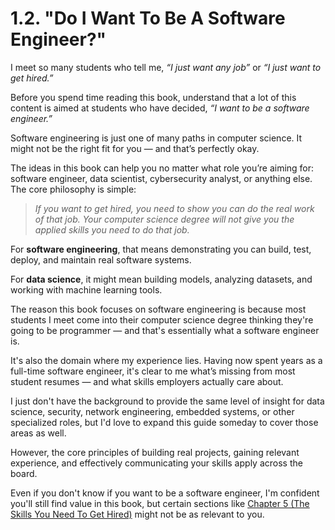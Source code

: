 # 1.2. "Do I Want To Be A Software Engineer?"

I meet so many students who tell me, _“I just want any job”_ or _“I just want to get hired.”_

Before you spend time reading this book, understand that a lot of this content is aimed at students who have decided, _“I want to be a software engineer.”_

Software engineering is just one of many paths in computer science. It might not be the right fit for you — and that’s perfectly okay.

The ideas in this book can help you no matter what role you’re aiming for: software engineer, data scientist, cybersecurity analyst, or anything else. The core philosophy is simple:

> _If you want to get hired, you need to show you can do the real work of that job. Your computer science degree will not give you the applied skills you need to do that job._

For **software engineering**, that means demonstrating you can build, test, deploy, and maintain real software systems.

For **data science**, it might mean building models, analyzing datasets, and working with machine learning tools.

The reason this book focuses on software engineering is because most students I meet come into their computer science degree thinking they're going to be programmer — and that's essentially what a software engineer is.

It's also the domain where my experience lies. Having now spent years as a full-time software engineer, it's clear to me what’s missing from most student resumes — and what skills employers actually care about.

I just don't have the background to provide the same level of insight for data science, security, network engineering, embedded systems, or other specialized roles, but I'd love to expand this guide someday to cover those areas as well.

However, the core principles of building real projects, gaining relevant experience, and effectively communicating your skills apply across the board.

Even if you don't know if you want to be a software engineer, I'm confident you'll still find value in this book, but certain sections like [Chapter 5 (The Skills You Need To Get Hired)](../5-technical-skill-roadmap/index.md) might not be as relevant to you.
